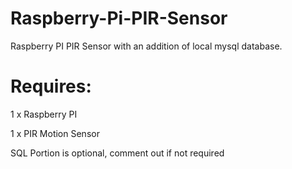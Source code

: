 # Raspberry-Pi-PIR-Sensor
Raspberry PI PIR Sensor with an addition of local mysql database. 


# Requires:

1 x Raspberry PI

1 x PIR Motion Sensor

SQL Portion is optional, comment out if not required
